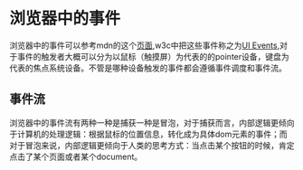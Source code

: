 # 浏览器中的事件

浏览器中的事件可以参考mdn的这个[页面](https://developer.mozilla.org/zh-CN/docs/Web/Events),w3c中把这些事件称之为[UI Events](https://www.w3.org/TR/DOM-Level-3-Events/),对于事件的触发者大概可以分为以鼠标（触摸屏）为代表的的pointer设备，键盘为代表的焦点系统设备。不管是哪种设备触发的事件都会遵循事件调度和事件流。

## 事件流

浏览器中的事件流有两种一种是捕获一种是冒泡，对于捕获而言，内部逻辑更倾向于计算机的处理逻辑：根据鼠标的位置信息，转化成为具体dom元素的事件；而对于冒泡来说，内部逻辑更倾向于人类的思考方式：当点击某个按钮的时候，肯定点击了某个页面或者某个document。
